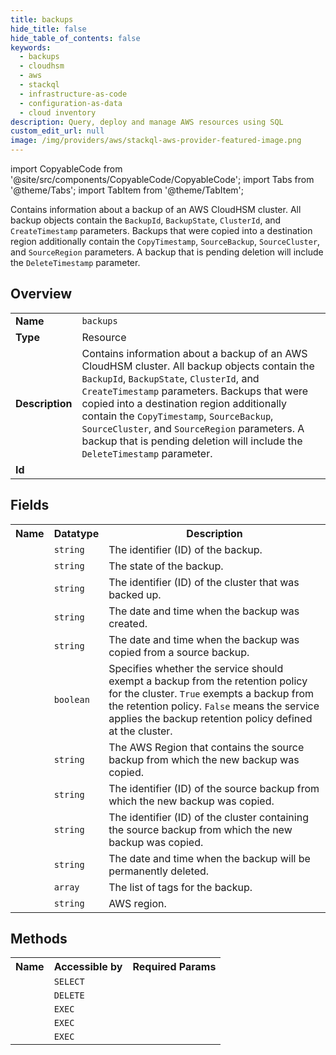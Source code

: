 ```yaml
---
title: backups
hide_title: false
hide_table_of_contents: false
keywords:
  - backups
  - cloudhsm
  - aws
  - stackql
  - infrastructure-as-code
  - configuration-as-data
  - cloud inventory
description: Query, deploy and manage AWS resources using SQL
custom_edit_url: null
image: /img/providers/aws/stackql-aws-provider-featured-image.png
---
```


import CopyableCode from '@site/src/components/CopyableCode/CopyableCode';
import Tabs from '@theme/Tabs';
import TabItem from '@theme/TabItem';

Contains information about a backup of an AWS CloudHSM cluster. All backup objects contain the <code>BackupId</code>, <code>BackupState</code>, <code>ClusterId</code>, and <code>CreateTimestamp</code> parameters. Backups that were copied into a destination region additionally contain the <code>CopyTimestamp</code>, <code>SourceBackup</code>, <code>SourceCluster</code>, and <code>SourceRegion</code> parameters. A backup that is pending deletion will include the <code>DeleteTimestamp</code> parameter.

## Overview
<table><tbody>
<tr><td><b>Name</b></td><td><code>backups</code></td></tr>
<tr><td><b>Type</b></td><td>Resource</td></tr>
<tr><td><b>Description</b></td><td>Contains information about a backup of an AWS CloudHSM cluster. All backup objects contain the <code>BackupId</code>, <code>BackupState</code>, <code>ClusterId</code>, and <code>CreateTimestamp</code> parameters. Backups that were copied into a destination region additionally contain the <code>CopyTimestamp</code>, <code>SourceBackup</code>, <code>SourceCluster</code>, and <code>SourceRegion</code> parameters. A backup that is pending deletion will include the <code>DeleteTimestamp</code> parameter.</td></tr>
<tr><td><b>Id</b></td><td><CopyableCode code="aws.cloudhsm.backups" /></td></tr>
</tbody></table>

## Fields
<table><tbody><tr><th>Name</th><th>Datatype</th><th>Description</th></tr><tr><td><CopyableCode code="backup_id" /></td><td><code>string</code></td><td>The identifier (ID) of the backup.</td></tr>
<tr><td><CopyableCode code="backup_state" /></td><td><code>string</code></td><td>The state of the backup.</td></tr>
<tr><td><CopyableCode code="cluster_id" /></td><td><code>string</code></td><td>The identifier (ID) of the cluster that was backed up.</td></tr>
<tr><td><CopyableCode code="create_timestamp" /></td><td><code>string</code></td><td>The date and time when the backup was created.</td></tr>
<tr><td><CopyableCode code="copy_timestamp" /></td><td><code>string</code></td><td>The date and time when the backup was copied from a source backup.</td></tr>
<tr><td><CopyableCode code="never_expires" /></td><td><code>boolean</code></td><td>Specifies whether the service should exempt a backup from the retention policy for the cluster. <code>True</code> exempts a backup from the retention policy. <code>False</code> means the service applies the backup retention policy defined at the cluster.</td></tr>
<tr><td><CopyableCode code="source_region" /></td><td><code>string</code></td><td>The AWS Region that contains the source backup from which the new backup was copied.</td></tr>
<tr><td><CopyableCode code="source_backup" /></td><td><code>string</code></td><td>The identifier (ID) of the source backup from which the new backup was copied.</td></tr>
<tr><td><CopyableCode code="source_cluster" /></td><td><code>string</code></td><td>The identifier (ID) of the cluster containing the source backup from which the new backup was copied.</td></tr>
<tr><td><CopyableCode code="delete_timestamp" /></td><td><code>string</code></td><td>The date and time when the backup will be permanently deleted.</td></tr>
<tr><td><CopyableCode code="tag_list" /></td><td><code>array</code></td><td>The list of tags for the backup.</td></tr>
<tr><td><CopyableCode code="region" /></td><td><code>string</code></td><td>AWS region.</td></tr>
</tbody></table>

## Methods

<table><tbody>
  <tr>
    <th>Name</th>
    <th>Accessible by</th>
    <th>Required Params</th>
  </tr>
  <tr>
    <td><CopyableCode code="describe_backups" /></td>
    <td><code>SELECT</code></td>
    <td><CopyableCode code="region" /></td>
  </tr>
  <tr>
    <td><CopyableCode code="delete_backup" /></td>
    <td><code>DELETE</code></td>
    <td><CopyableCode code="X-Amz-Target, data__BackupId, region" /></td>
  </tr>
  <tr>
    <td><CopyableCode code="copy_backup_to_region" /></td>
    <td><code>EXEC</code></td>
    <td><CopyableCode code="X-Amz-Target, data__BackupId, data__DestinationRegion, region" /></td>
  </tr>
  <tr>
    <td><CopyableCode code="modify_backup_attributes" /></td>
    <td><code>EXEC</code></td>
    <td><CopyableCode code="X-Amz-Target, data__BackupId, data__NeverExpires, region" /></td>
  </tr>
  <tr>
    <td><CopyableCode code="restore_backup" /></td>
    <td><code>EXEC</code></td>
    <td><CopyableCode code="X-Amz-Target, data__BackupId, region" /></td>
  </tr>
</tbody></table>








